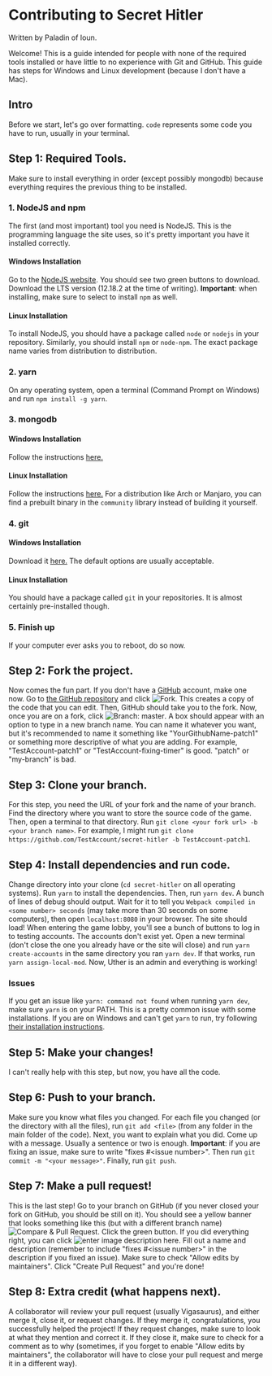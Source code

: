 # Contributing to Secret Hitler
Written by Paladin of Ioun.

Welcome! This is a guide intended for people with none of the required tools installed or have little to no experience with Git and GitHub. This guide has steps for Windows and Linux development (because I don't have a Mac). 

## Intro
Before we start, let's go over formatting. `code` represents some code you have to run, usually in your terminal.

## Step 1: Required Tools.
Make sure to install everything in order (except possibly mongodb) because everything requires the previous thing to be installed.
### 1. NodeJS and npm
The first (and most important) tool you need is NodeJS. This is the programming language the site uses, so it's pretty important you have it installed correctly.
#### Windows Installation
Go to the [NodeJS website](https://nodejs.org/en/). You should see two green buttons to download. Download the LTS version (12.18.2 at the time of writing). **Important**: when installing, make sure to select to install `npm` as well.

#### Linux Installation
To install NodeJS, you should have a package called `node` or `nodejs` in your repository. Similarly, you should install `npm` or `node-npm`. The exact package name varies from distribution to distribution.

### 2. yarn
On any operating system, open a terminal (Command Prompt on Windows) and run `npm install -g yarn`.

### 3. mongodb
#### Windows Installation
Follow the instructions [here.](https://docs.mongodb.com/manual/tutorial/install-mongodb-on-windows/)
#### Linux Installation
Follow the instructions [here.](https://docs.mongodb.com/manual/tutorial/install-mongodb-on-linux/) For a distribution like Arch or Manjaro, you can find a prebuilt binary in the `community` library instead of building it yourself.

### 4. git
#### Windows Installation
Download it [here.](https://git-scm.com/downloads) The default options are usually acceptable.
#### Linux Installation
You should have a package called `git` in your repositories. It is almost certainly pre-installed though.

### 5. Finish up
If your computer ever asks you to reboot, do so now.

## Step 2: Fork the project.
Now comes the fun part. If you don't have a [GitHub](https://github.com) account, make one now. Go to [the GitHub repository](https://github.com/cozuya/secret-hitler/) and click ![Fork](https://i.ibb.co/NF79Vt9/fork.png). This creates a copy of the code that you can edit. Then, GitHub should take you to the fork. Now, once you are on a fork, click ![Branch: master](https://i.ibb.co/pvJPbq5/branch.png). A box should appear with an option to type in a new branch name. You can name it whatever you want, but it's recommended to name it something like "YourGithubName-patch1" or something more descriptive of what you are adding. For example, "TestAccount-patch1" or "TestAccount-fixing-timer" is good. "patch" or "my-branch" is bad. 

## Step 3: Clone your branch.
For this step, you need the URL of your fork and the name of your branch. Find the directory where you want to store the source code of the game. Then, open a terminal to that directory. Run `git clone <your fork url> -b <your branch name>`. For example, I might run `git clone https://github.com/TestAccount/secret-hitler -b TestAccount-patch1`. 

## Step 4: Install dependencies and run code.
Change directory into your clone (`cd secret-hitler` on all operating systems). Run `yarn` to install the dependencies. Then, run `yarn dev`. A bunch of lines of debug should output. Wait for it to tell you `Webpack compiled in <some number> seconds` (may take more than 30 seconds on some computers), then open `localhost:8080` in your browser. The site should load! When entering the game lobby, you'll see a bunch of buttons to log in to testing accounts. The accounts don't exist yet. Open a new terminal (don't close the one you already have or the site will close) and run `yarn create-accounts` in the same directory you ran `yarn dev`. If that works, run `yarn assign-local-mod`. Now, Uther is an admin and everything is working!

### Issues
If you get an issue like `yarn: command not found` when running `yarn dev`, make sure `yarn` is on your PATH. This is a pretty common issue with some installations. If you are on Windows and can't get `yarn` to run, try following [their installation instructions](https://yarnpkg.com/getting-started/install).

## Step 5: Make your changes!
I can't really help with this step, but now, you have all the code. 
## Step 6: Push to your branch.
Make sure you know what files you changed. For each file you changed (or the directory with all the files), run `git add <file>` (from any folder in the main folder of the code). Next, you want to explain what you did. Come up with a message. Usually a sentence or two is enough. **Important**: if you are fixing an issue, make sure to write "fixes #\<issue number>". Then run `git commit -m "<your message>"`. Finally, run `git push`. 
## Step 7: Make a pull request!
This is the last step! Go to your branch on GitHub (if you never closed your fork on GitHub, you should be still on it). You should see a yellow banner that looks something like this (but with a different branch name) ![Compare & Pull Request](https://i.stack.imgur.com/8jEby.png). Click the green button. If you did everything right, you can click ![enter image description here](https://i.ibb.co/LNw5pRm/create-pr.png). Fill out a name and description (remember to include "fixes #\<issue number>" in the description if you fixed an issue). Make sure to check "Allow edits by maintainers". Click "Create Pull Request" and you're done!
## Step 8: Extra credit (what happens next).
A collaborator will review your pull request (usually Vigasaurus), and either merge it, close it, or request changes. If they merge it, congratulations, you successfully helped the project! If they request changes, make sure to look at what they mention and correct it. If they close it, make sure to check for a comment as to why (sometimes, if you forget to enable "Allow edits by maintainers", the collaborator will have to close your pull request and merge it in a different way). 
